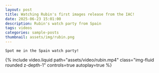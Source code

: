 ```yaml
---
layout: post
title: Watching Rubin's first images release from the IAC!
date: 2025-06-23 15:01:00
description: Rubin's watch party from Spain
tags: videos
categories: sample-posts
thumbnail: assets/img/rubin.png
---
```


````
Spot me in the Spain watch party!
````

<div class="row mt-3">
    <div class="col-sm mt-3 mt-md-0">
        {% include video.liquid path="assets/video/rubin.mp4" class="img-fluid rounded z-depth-1" controls=true autoplay=true %}
    </div>
</div>

